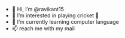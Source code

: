 - 👋 Hi, I’m @ravikant15
- 👀 I’m interested in playing cricket 🏏
- 🌱 I’m currently learning computer language
- 📫 reach me with my mail 

<!---
ravikant15/ravikant15 is a ✨ special ✨ repository because its `README.md` (this file) appears on your GitHub profile.
You can click the Preview link to take a look at your changes.
--->
